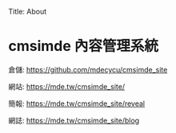 Title: About

# cmsimde 內容管理系統

倉儲: <a href="https://github.com/Cheennggg/cd2024">https://github.com/mdecycu/cmsimde_site</a>

網站: <a 
      href=":https://cheennggg.github.io/cd2024/">https://mde.tw/cmsimde_site/</a>

簡報: <a href="https://cheennggg.github.io/cd2024/reveal">https://mde.tw/cmsimde_site/reveal</a>

網誌: <a href="https://cheennggg.github.io/cd2024/blog">https://mde.tw/cmsimde_site/blog</a>








